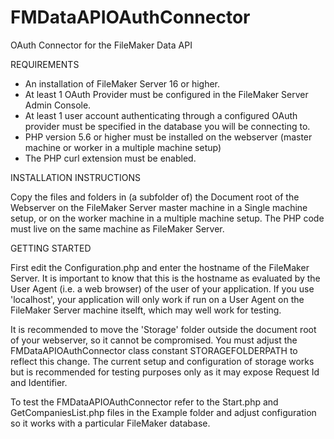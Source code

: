 # FMDataAPIOAuthConnector
OAuth Connector for the FileMaker Data API

REQUIREMENTS

- An installation of FileMaker Server 16 or higher.
- At least 1 OAuth Provider must be configured in the FileMaker Server Admin Console.
- At least 1 user account authenticating through a configured OAuth provider must be specified in the database you will be connecting to.
- PHP version 5.6 or higher must be installed on the webserver (master machine or worker in a multiple machine setup)
- The PHP curl extension must be enabled.

INSTALLATION INSTRUCTIONS

Copy the files and folders in (a subfolder of) the Document root of the Webserver on the FileMaker Server master machine in a Single machine setup, or on the worker machine in a multiple machine setup. The PHP code must live on the same machine as FileMaker Server.

GETTING STARTED

First edit the Configuration.php and enter the hostname of the FileMaker Server. It is important to know that this is the hostname as evaluated by the User Agent (i.e. a web browser) of the user of your application. If you use 'localhost', your application will only work if run on a User Agent on the FileMaker Server machine itselft, which may well work for testing.

It is recommended to move the 'Storage' folder outside the document root of your webserver, so it cannot be compromised. You must adjust the FMDataAPIOAuthConnector class constant STORAGEFOLDERPATH to reflect this change. The current setup and configuration of storage works but is recommended for testing purposes only as it may expose Request Id and Identifier.

To test the FMDataAPIOAuthConnector refer to the Start.php and GetCompaniesList.php files in the Example folder and adjust configuration so it works with a particular FileMaker database.
